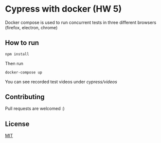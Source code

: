 # Cypress with docker (HW 5)

Docker compose is used to run concurrent tests in three different browsers (firefox, electron, chrome)

## How to run

```bash
npm install
```

Then run

```bash
docker-compose up
```

You can see recorded test videos under *cypress/videos*

## Contributing
Pull requests are welcomed :)
## License
[MIT](https://choosealicense.com/licenses/mit/)